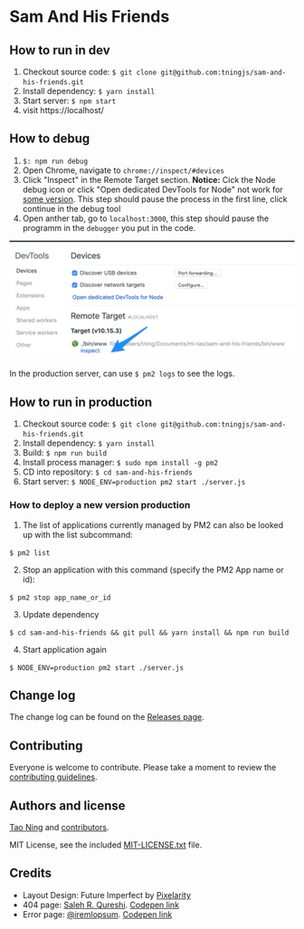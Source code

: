 # Sam And His Friends

## How to run in dev

1. Checkout source code: `$ git clone git@github.com:tningjs/sam-and-his-friends.git`
2. Install dependency: `$ yarn install`
3. Start server: `$ npm start`
4. visit https://localhost/

## How to debug

1. `$: npm run debug`
2. Open Chrome, navigate to `chrome://inspect/#devices`
3. Click "Inspect" in the Remote Target section. **Notice:** Cick the Node debug icon or click "Open dedicated DevTools for Node" not work for [some version](https://github.com/nodejs/node/issues/23693#issuecomment-440623410). This step should pause the process in the first line, click continue in the debug tool
4. Open anther tab, go to `localhost:3000`, this step should pause the programm in the `debugger` you put in the code.

![Chrome Debug](public/images/node-debug.png)

In the production server, can use `$ pm2 logs` to see the logs.

## How to run in production

1. Checkout source code: `$ git clone git@github.com:tningjs/sam-and-his-friends.git`
2. Install dependency: `$ yarn install`
3. Build: `$ npm run build`
4. Install process manager: `$ sudo npm install -g pm2`
5. CD into repository: `$ cd sam-and-his-friends`
6. Start server: `$ NODE_ENV=production pm2 start ./server.js`

### How to deploy a new version production

1. The list of applications currently managed by PM2 can also be looked up with the list subcommand:

`$ pm2 list`

2. Stop an application with this command (specify the PM2 App name or id):

`$ pm2 stop app_name_or_id`

3. Update dependency

`$ cd sam-and-his-friends && git pull && yarn install && npm run build`

4. Start application again

`$ NODE_ENV=production pm2 start ./server.js`

## Change log

The change log can be found on the [Releases page](https://github.com/tningjs/sam-and-his-friends/releases).

## Contributing

Everyone is welcome to contribute. Please take a moment to review the [contributing guidelines](Contributing.md).

## Authors and license

[Tao Ning](https://github.com/tningjs/sam-and-his-friends) and [contributors](https://github.com/tningjs/sam-and-his-friends/graphs/contributors).

MIT License, see the included [MIT-LICENSE.txt](MIT-LICENSE.txt) file.

## Credits

- Layout Design: Future Imperfect by [Pixelarity](pixelarity.com)
- 404 page: [Saleh R. Qureshi](http://salehriaz.com/). [Codepen link](https://codepen.io/salehriaz/pen/erJrZM)
- Error page: [@iremlopsum](https://codepen.io/iremlopsum/). [Codepen link](https://codepen.io/iremlopsum/pen/wagMZx)
